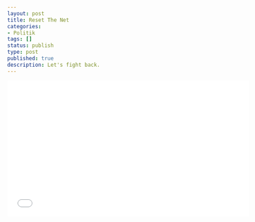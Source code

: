 ```yaml
---
layout: post
title: Reset The Net
categories:
- Politik
tags: []
status: publish
type: post
published: true
description: Let's fight back.
---
```


<iframe width="560" height="315" src="//www.youtube-nocookie.com/embed/qKk8MHFLNNE?rel=0" frameborder="0" allowfullscreen="allowfullscreen"></iframe>